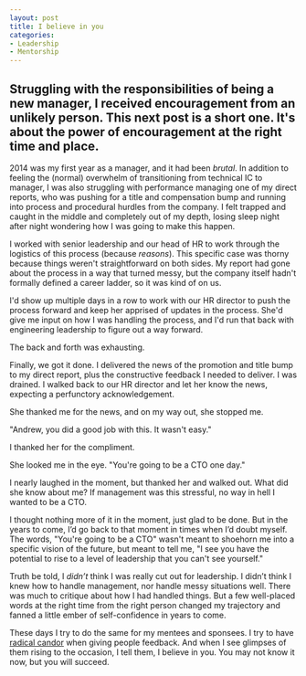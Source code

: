 ```yaml
---
layout: post
title: I believe in you
categories:
- Leadership
- Mentorship
---
```


<h2 class="intro">Struggling with the responsibilities of being a new manager, I received encouragement from an unlikely person. This next post is a short one. It's about the power of encouragement at the right time and place.</h2>

2014 was my first year as a manager, and it had been *brutal*. In addition to feeling the (normal) overwhelm of transitioning from technical IC to manager, I was also struggling with performance managing one of my direct reports, who was pushing for a title and compensation bump and running into process and procedural hurdles from the company. I felt trapped and caught in the middle and completely out of my depth, losing sleep night after night wondering how I was going to make this happen.

I worked with senior leadership and our head of HR to work through the logistics of this process (because *reasons*). This specific case was thorny because things weren't straightforward on both sides. My report had gone about the process in a way that turned messy, but the company itself hadn't formally defined a career ladder, so it was kind of on us.

I'd show up multiple days in a row to work with our HR director to push the process forward and keep her apprised of updates in the process. She'd give me input on how I was handling the process, and I'd run that back with engineering leadership to figure out a way forward.

The back and forth was exhausting.

Finally, we got it done. I delivered the news of the promotion and title bump to my direct report, plus the constructive feedback I needed to deliver. I was drained. I walked back to our HR director and let her know the news, expecting a perfunctory acknowledgement.

She thanked me for the news, and on my way out, she stopped me.

"Andrew, you did a good job with this. It wasn't easy."

I thanked her for the compliment.

She looked me in the eye. "You're going to be a CTO one day."

I nearly laughed in the moment, but thanked her and walked out. What did she know about me? If management was this stressful, no way in hell I wanted to be a CTO.

I thought nothing more of it in the moment, just glad to be done. But in the years to come, I’d go back to that moment in times when I’d doubt myself. The words, "You're going to be a CTO" wasn't meant to shoehorn me into a specific vision of the future, but meant to tell me, "I see you have the potential to rise to a level of leadership that you can't see yourself."


Truth be told, I *didn’t* think I was really cut out for leadership. I didn’t think I knew how to handle management, nor handle messy situations well. There was much to critique about how I had handled things. But a few well-placed words at the right time from the right person changed my trajectory and fanned a little ember of self-confidence in years to come.

These days I try to do the same for my mentees and sponsees. I try to have [radical candor](https://review.firstround.com/radical-candor-the-surprising-secret-to-being-a-good-boss) when giving people feedback. And when I see glimpses of them rising to the occasion, I tell them, I believe in you. You may not know it now, but you will succeed.
